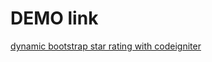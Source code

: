 # DEMO link #
[dynamic bootstrap star rating with codeigniter
](http://webeasystep.com/blog/view_article/dynamic_bootstrap_star_rating_with_codeigniter)